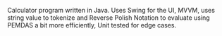 Calculator program written in Java. Uses Swing for the UI, MVVM, uses string value to tokenize and Reverse Polish Notation to evaluate using PEMDAS a bit more efficiently, Unit tested for edge cases. 
